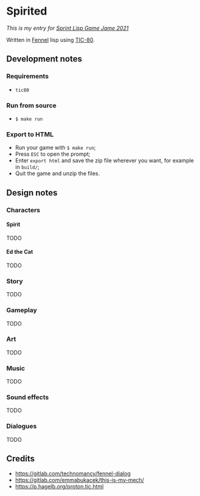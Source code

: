 # Spirited

_This is my entry for [Sprint Lisp Game Jame
2021](https://itch.io/jam/spring-lisp-game-jam-2021)_

Written in [Fennel](https://fennel-lang.org/) lisp using
[TIC-80](https://tic.computer/).

## Development notes

### Requirements

- `tic80`

### Run from source

- `$ make run`

### Export to HTML

- Run your game with `$ make run`;
- Press `ESC` to open the prompt;
- Enter `export html` and save the zip file wherever you want, for example in
  `build/`;
- Quit the game and unzip the files.

## Design notes

### Characters

#### Spirit

TODO

#### Ed the Cat

TODO

### Story

TODO

### Gameplay

TODO

### Art

TODO

### Music

TODO

### Sound effects

TODO

### Dialogues

TODO

## Credits

- https://gitlab.com/technomancy/fennel-dialog
- https://gitlab.com/emmabukacek/this-is-my-mech/
- https://p.hagelb.org/proton.tic.html
